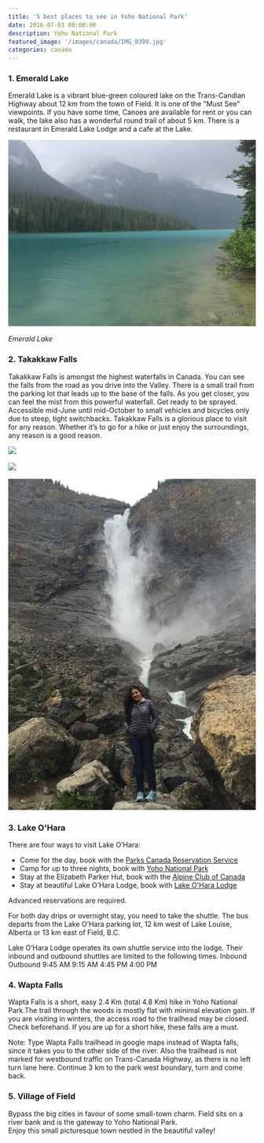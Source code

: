 ```yaml
---
title: '5 best places to see in Yoho National Park'
date: 2016-07-03 00:00:00
description: Yoho National Park
featured_image: '/images/canada/IMG_8399.jpg'
categories: canada
---
```



### 1.  Emerald Lake
Emerald Lake is a vibrant blue-green coloured lake on the Trans-Candian Highway about 12 km from the town of Field. It is one of the "Must See" viewpoints. If you have some time, Canoes are available for rent or you can walk, the lake also has a wonderful round trail of about 5 km. There is a restaurant in Emerald Lake Lodge and a cafe at the Lake.

![](/images/canada/IMG_8399.jpg)



*Emerald Lake*



### 2. Takakkaw Falls
Takakkaw Falls is amongst the highest waterfalls in Canada. You can see the falls from the road as you drive into the Valley. There is a small trail from the parking lot that leads up to the base of the falls. As you get closer, you can feel the mist from this powerful waterfall. Get ready to be sprayed. Accessible mid-June until mid-October to small vehicles and bicycles only due to steep, tight switchbacks.
Takakkaw Falls is a glorious place to visit for any reason. Whether it’s to go for a hike or just enjoy the surroundings, any reason is a good reason.


![](/images/canada/f2231104.jpg)

![](/images/canada/f2374464.jpg)

![](/images/canada/IMG_8412.jpg)

### 3. Lake O'Hara
There are four ways to visit Lake O’Hara:

* Come for the day, book with the [Parks Canada Reservation Service](https://reservation.pc.gc.ca/Yoho-LakeO'Hara?_ga=2.102552001.1936047777.1560293045-1963446773.1560293045&gccf=true)
* Camp for up to three nights, book with [Yoho National Park](https://www.pc.gc.ca/en/pn-np/bc/yoho/activ/randonnee-hike/ohara/reserve-camp)
* Stay at the Elizabeth Parker Hut, book with the [Alpine Club of Canada](https://www.alpineclubofcanada.ca/web/ACCMember/Huts/Elizabeth_Parker_Hut.aspx)
* Stay at beautiful Lake O’Hara Lodge, book with [Lake O'Hara Lodge](https://www.lakeohara.com/)

Advanced reservations are required.

For both day drips or overnight stay, you need to take the shuttle. The bus departs from the Lake O’Hara parking lot, 12 km west of Lake Louise, Alberta or 13 km east of Field, B.C.

Lake O’Hara Lodge operates its own shuttle service into the lodge. Their inbound and outbound shuttles are limited to the following times.
Inbound    Outbound
9:45 AM    9:15 AM
4:45 PM    4:00 PM


### 4. Wapta Falls
Wapta Falls is a short, easy 2.4 Km (total 4.8 Km) hike in Yoho National Park.The trail through the woods is mostly flat with minimal elevation gain. If you are visiting in winters, the access road to the trailhead may be closed. Check beforehand.
If you are up for a short hike, these falls are a must.

Note: Type Wapta Falls trailhead in google maps instead of Wapta falls, since it takes you to the other side of the river.
Also the trailhead is not marked for westbound traffic on Trans-Canada Highway, as there is no left turn lane here. Continue 3 km to the park west boundary, turn and come back.



### 5. Village of Field
Bypass the big cities in favour of some small-town charm.
Field sits on a river bank and is the gateway to Yoho National Park.<br>
Enjoy this small picturesque town nestled in the beautiful valley!











